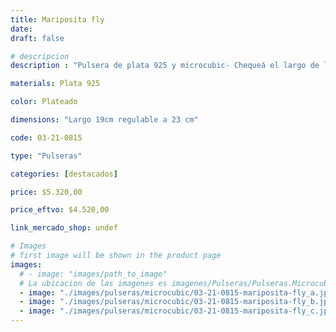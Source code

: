 ```yaml
---
title: Mariposita fly
date: 
draft: false

# descripcion
description : "Pulsera de plata 925 y microcubic- Chequeá el largo de la pulsera."

materials: Plata 925

color: Plateado

dimensions: "Largo 19cm regulable a 23 cm"

code: 03-21-0815

type: "Pulseras"

categories: [destacados]

price: $5.320,00

price_eftvo: $4.520,00

link_mercado_shop: undef

# Images
# first image will be shown in the product page
images:
  # - image: "images/path_to_image"
  # La ubicacion de las imagenes es imagenes/Pulseras/Pulseras.Microcubic/03-21-0815-mariposita-fly
  - image: "./images/pulseras/microcubic/03-21-0815-mariposita-fly_a.jpg"
  - image: "./images/pulseras/microcubic/03-21-0815-mariposita-fly_b.jpg"
  - image: "./images/pulseras/microcubic/03-21-0815-mariposita-fly_c.jpg"
---
```

